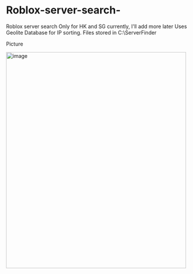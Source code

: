 # Roblox-server-search-
Roblox server search
Only for HK and SG currently, I'll add more later
Uses Geolite Database for IP sorting.
Files stored in C:\ServerFinder


Picture

<img width="492" height="592" alt="image" src="https://github.com/user-attachments/assets/5cd1d2ab-a0af-4610-805e-65584e5e09b3" />
